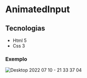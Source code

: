 # AnimatedInput

## Tecnologias
* Html 5
* Css 3

### Exemplo
![Desktop 2022 07 10 - 21 33 37 04](https://user-images.githubusercontent.com/8715375/178169043-fbff38f4-980b-428c-8ed5-7fe73f7b562d.gif)

